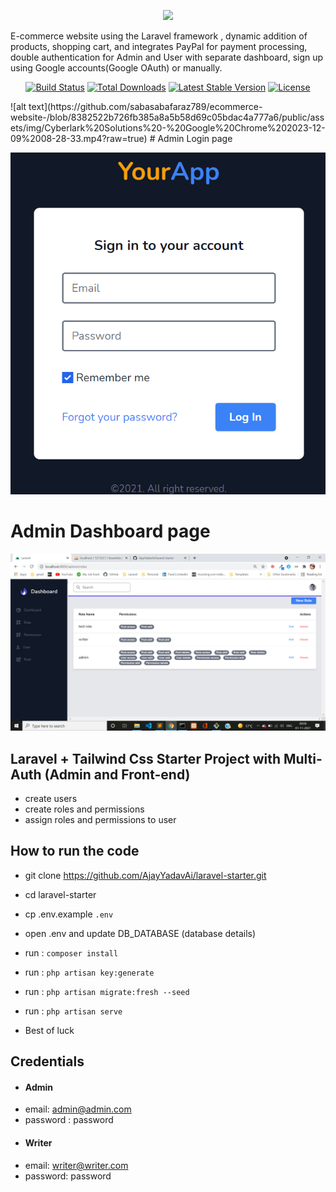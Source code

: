 <p align="center"><a href="https://laravel.com" target="_blank"><img src="https://raw.githubusercontent.com/laravel/art/master/logo-lockup/5%20SVG/2%20CMYK/1%20Full%20Color/laravel-logolockup-cmyk-red.svg" width="400"></a></p>
<p>E-commerce website using the Laravel framework , dynamic addition of products, shopping cart, and integrates PayPal for payment processing, double authentication for Admin and User with separate dashboard, sign up using Google accounts(Google OAuth) or manually.</p>
<p align="center">
<a href="https://travis-ci.org/laravel/framework"><img src="https://travis-ci.org/laravel/framework.svg" alt="Build Status"></a>
<a href="https://packagist.org/packages/laravel/framework"><img src="https://img.shields.io/packagist/dt/laravel/framework" alt="Total Downloads"></a>
<a href="https://packagist.org/packages/laravel/framework"><img src="https://img.shields.io/packagist/v/laravel/framework" alt="Latest Stable Version"></a>
<a href="https://packagist.org/packages/laravel/framework"><img src="https://img.shields.io/packagist/l/laravel/framework" alt="License"></a>
</p>
![alt text](https://github.com/sabasabafaraz789/ecommerce-website-/blob/8382522b726fb385a8a5b58d69c05bdac4a777a6/public/assets/img/Cyberlark%20Solutions%20-%20Google%20Chrome%202023-12-09%2008-28-33.mp4?raw=true)
# Admin Login page

![alt text](https://github.com/AjayYadavAi/laravel-starter/blob/main/admin-login.png?raw=true)

# Admin Dashboard page

![alt text](https://github.com/AjayYadavAi/laravel-starter/blob/main/admin-dashboard.png?raw=true)





## Laravel + Tailwind Css Starter Project with Multi-Auth (Admin and Front-end)
- create users 
- create roles and permissions
- assign roles and permissions to user



## How to run the code
- git clone https://github.com/AjayYadavAi/laravel-starter.git
- cd laravel-starter
- cp .env.example `.env`
- open .env and update DB_DATABASE (database details)
- run : `composer install`
- run : `php artisan key:generate`
- run : `php artisan migrate:fresh --seed`
- run : `php artisan serve`

- Best of luck 


## Credentials
- #### Admin
- email: admin@admin.com
- password : password
- #### Writer
- email: writer@writer.com
- password: password
